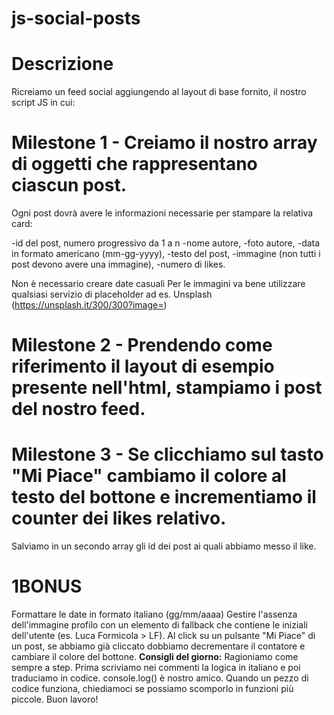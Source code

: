 # js-social-posts

# Descrizione
Ricreiamo un feed social aggiungendo al layout di base fornito, il nostro script JS in cui:
# Milestone 1 - Creiamo il nostro array di oggetti che rappresentano ciascun post.
Ogni post dovrà avere le informazioni necessarie per stampare la relativa card:

-id del post, numero progressivo da 1 a n
-nome autore,
-foto autore,
-data in formato americano (mm-gg-yyyy),
-testo del post,
-immagine (non tutti i post devono avere una immagine),
-numero di likes.

Non è necessario creare date casuali
Per le immagini va bene utilizzare qualsiasi servizio di placeholder ad es. Unsplash (https://unsplash.it/300/300?image=<id>)
# Milestone 2 - Prendendo come riferimento il layout di esempio presente nell'html, stampiamo i post del nostro feed.
# Milestone 3 - Se clicchiamo sul tasto "Mi Piace" cambiamo il colore al testo del bottone e incrementiamo il counter dei likes relativo.
Salviamo in un secondo array gli id dei post ai quali abbiamo messo il like.
# 1BONUS
 Formattare le date in formato italiano (gg/mm/aaaa)
 Gestire l'assenza dell'immagine profilo con un elemento di fallback che contiene le iniziali dell'utente (es. Luca Formicola > LF).
 Al click su un pulsante "Mi Piace" di un post, se abbiamo già cliccato dobbiamo decrementare il contatore e cambiare il colore del bottone.
**Consigli del giorno:**
Ragioniamo come sempre a step.
Prima scriviamo nei commenti la logica in italiano e poi traduciamo in codice.
console.log() è nostro amico.
Quando un pezzo di codice funziona, chiediamoci se possiamo scomporlo in funzioni più piccole.
Buon lavoro!